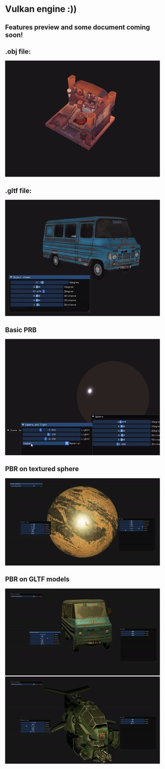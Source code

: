 # Vulkan engine :))
## Features preview and some document coming soon!
## .obj file:
<img src="examples/viking_house.gif">

## .gltf file:
<img src="examples/car.gif">

## Basic PRB
<img src="examples/pbr.gif">

## PBR on textured sphere
<img src="examples/pbr-sphere.gif">

## PBR on GLTF models
<img src="examples/pbr-car.gif"/>
<img src="examples/pbr-chopper.gif"/>
